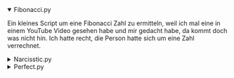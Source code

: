 <details open>
  <summary>Fibonacci.py</summary>

  Ein kleines Script um eine Fibonacci Zahl zu ermitteln, weil ich mal eine in einem YouTube Video gesehen habe und mir gedacht habe, da kommt doch was nicht hin. Ich hatte recht, die Person hatte sich um eine Zahl verrechnet.
  
</details>


<details>
  <summary>Narcisstic.py</summary>

  Dies ist eine kleine Funktion welche ich für LeetCode geschrieben habe, um herauszufinden, ob die eingegebene Zahle eine Narzistische Zahl ist oder nicht.
  
</details>


<details>
  <summary>Perfect.py</summary>

  Dies ist eine kleine Funktion welche ich auch für LeetCode geschrieben habe, um herauszufinden, ob eine eingegebene Zahl eine Perfekte Zahl ist oder nicht.
  
</details>